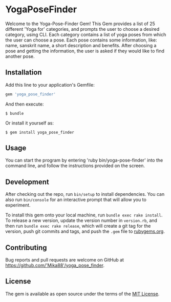 # YogaPoseFinder

Welcome to the Yoga-Pose-Finder Gem! 
This Gem provides a list of 25 different 'Yoga for' categories, and prompts the user to choose a desired category, using CLI. 
Each category contains a list of yoga poses from which the user can choose a pose.
Each pose contains some information, like: name, sanskrit name, a short description and benefits.
After choosing a pose and getting the information, the user is asked if they would like to find another pose. 

## Installation

Add this line to your application's Gemfile:

```ruby
gem 'yoga_pose_finder'
```

And then execute:

    $ bundle

Or install it yourself as:

    $ gem install yoga_pose_finder

## Usage

You can start the program by entering 'ruby bin/yoga-pose-finder' into the command line,
and follow the instructions provided on the screen. 

## Development

After checking out the repo, run `bin/setup` to install dependencies. You can also run `bin/console` for an interactive prompt that will allow you to experiment.

To install this gem onto your local machine, run `bundle exec rake install`. To release a new version, update the version number in `version.rb`, and then run `bundle exec rake release`, which will create a git tag for the version, push git commits and tags, and push the `.gem` file to [rubygems.org](https://rubygems.org).

## Contributing

Bug reports and pull requests are welcome on GitHub at https://github.com/'Mika88'/yoga_pose_finder.

## License

The gem is available as open source under the terms of the [MIT License](https://opensource.org/licenses/MIT).
